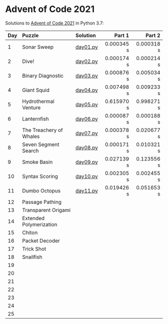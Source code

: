 # Advent of Code 2021

Solutions to [Advent of Code 2021](https://adventofcode.com/2021/) in Python 3.7:

| Day | Puzzle                  | Solution                   | Part 1     | Part 2     |
| :-- | :---------------------- | :--------------------------| ---------: | ---------: |
| 1   | Sonar Sweep             | [day01.py](Day01/day01.py) | 0.000345 s | 0.000318 s |
| 2   | Dive!                   | [day02.py](Day02/day02.py) | 0.000174 s | 0.000214 s |
| 3   | Binary Diagnostic       | [day03.py](Day03/day03.py) | 0.000876 s | 0.005034 s |
| 4   | Giant Squid             | [day04.py](Day04/day04.py) | 0.007498 s | 0.009233 s |
| 5   | Hydrothermal Venture    | [day05.py](Day05/day05.py) | 0.615970 s | 0.998271 s |
| 6   | Lanternfish             | [day06.py](Day06/day06.py) | 0.000087 s | 0.000188 s |
| 7   | The Treachery of Whales | [day07.py](Day07/day07.py) | 0.000378 s | 0.020677 s |
| 8   | Seven Segment Search    | [day08.py](Day08/day08.py) | 0.000171 s | 0.010321 s |
| 9   | Smoke Basin             | [day09.py](Day09/day09.py) | 0.027139 s | 0.123556 s |
| 10  | Syntax Scoring          | [day10.py](Day10/day10.py) | 0.002305 s | 0.002455 s |
| 11  | Dumbo Octopus           | [day11.py](Day11/day11.py) | 0.019426 s | 0.051653 s |
| 12  | Passage Pathing         |                            |            |            |
| 13  | Transparent Origami     |                            |            |            |
| 14  | Extended Polymerization |                            |            |            |
| 15  | Chiton                  |                            |            |            |
| 16  | Packet Decoder          |                            |            |            |
| 17  | Trick Shot              |                            |            |            |
| 18  | Snailfish               |                            |            |            |
| 19  |                         |                            |            |            |
| 20  |                         |                            |            |            |
| 21  |                         |                            |            |            |
| 22  |                         |                            |            |            |
| 23  |                         |                            |            |            |
| 24  |                         |                            |            |            |
| 25  |                         |                            |            |            |
